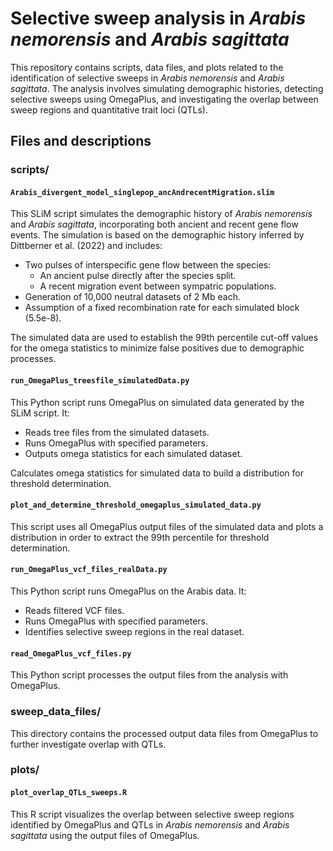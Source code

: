 # Selective sweep analysis in *Arabis nemorensis* and *Arabis sagittata*

This repository contains scripts, data files, and plots related to the identification of selective sweeps in *Arabis nemorensis* and *Arabis sagittata*. The analysis involves simulating demographic histories, detecting selective sweeps using OmegaPlus, and investigating the overlap between sweep regions and quantitative trait loci (QTLs).

## Files and descriptions

### scripts/

#### `Arabis_divergent_model_singlepop_ancAndrecentMigration.slim`

This SLiM script simulates the demographic history of *Arabis nemorensis* and *Arabis sagittata*, incorporating both ancient and recent gene flow events. 
The simulation is based on the demographic history inferred by Dittberner et al. (2022) and includes:

- Two pulses of interspecific gene flow between the species:
  - An ancient pulse directly after the species split.
  - A recent migration event between sympatric populations.
- Generation of 10,000 neutral datasets of 2 Mb each.
- Assumption of a fixed recombination rate for each simulated block (5.5e-8).

The simulated data are used to establish the 99th percentile cut-off values for the omega statistics to minimize false positives due to demographic processes.

#### `run_OmegaPlus_treesfile_simulatedData.py`

This Python script runs OmegaPlus on simulated data generated by the SLiM script. It:

- Reads tree files from the simulated datasets.
- Runs OmegaPlus with specified parameters.
- Outputs omega statistics for each simulated dataset.

Calculates omega statistics for simulated data to build a distribution for threshold determination.

#### `plot_and_determine_threshold_omegaplus_simulated_data.py`

This script uses all OmegaPlus output files of the simulated data and plots a distribution in order to extract the 99th percentile for threshold determination.

#### `run_OmegaPlus_vcf_files_realData.py`

This Python script runs OmegaPlus on the Arabis data. It:

- Reads filtered VCF files.
- Runs OmegaPlus with specified parameters.
- Identifies selective sweep regions in the real dataset.

#### `read_OmegaPlus_vcf_files.py`

This Python script processes the output files from the analysis with OmegaPlus. 

### sweep_data_files/

This directory contains the processed output data files from OmegaPlus to further investigate overlap with QTLs.

### plots/

#### `plot_overlap_QTLs_sweeps.R`

This R script visualizes the overlap between selective sweep regions identified by OmegaPlus and QTLs in *Arabis nemorensis* and *Arabis sagittata* using the output files of OmegaPlus.

